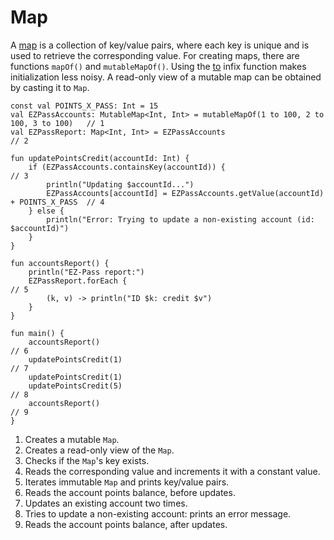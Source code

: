 # Map

A [map](https://kotlinlang.org/docs/reference/collections.html) is a collection of key/value pairs, where each key is unique and is used to retrieve the corresponding value. For creating maps, there are functions `mapOf()` and `mutableMapOf()`. Using the [to](https://kotlinlang.org/api/latest/jvm/stdlib/kotlin/to.html) infix function makes initialization less noisy. A read-only view of a mutable map can be obtained by casting it to `Map`. 

```run-kotlin
const val POINTS_X_PASS: Int = 15
val EZPassAccounts: MutableMap<Int, Int> = mutableMapOf(1 to 100, 2 to 100, 3 to 100)   // 1
val EZPassReport: Map<Int, Int> = EZPassAccounts                                        // 2

fun updatePointsCredit(accountId: Int) {
    if (EZPassAccounts.containsKey(accountId)) {                                        // 3
        println("Updating $accountId...")                                               
        EZPassAccounts[accountId] = EZPassAccounts.getValue(accountId) + POINTS_X_PASS  // 4
    } else {
        println("Error: Trying to update a non-existing account (id: $accountId)")
    } 
}

fun accountsReport() {
    println("EZ-Pass report:")
    EZPassReport.forEach {                                                              // 5
        (k, v) -> println("ID $k: credit $v")
    }
}

fun main() {
    accountsReport()                                                                    // 6
    updatePointsCredit(1)                                                               // 7
    updatePointsCredit(1)                                                               
    updatePointsCredit(5)                                                               // 8 
    accountsReport()                                                                    // 9
}
```

1. Creates a mutable `Map`.
2. Creates a read-only view of the `Map`.
3. Checks if the `Map`'s key exists.
4. Reads the corresponding value and increments it with a constant value.
5. Iterates immutable `Map` and prints key/value pairs.
6. Reads the account points balance, before updates.
7. Updates an existing account two times.
8. Tries to update a non-existing account: prints an error message. 
9. Reads the account points balance, after updates.
